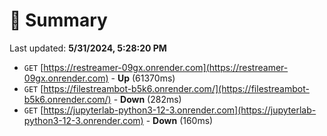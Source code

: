 # 📖 Summary
Last updated: **5/31/2024, 5:28:20 PM**

- `GET` [https://restreamer-09gx.onrender.com](https://restreamer-09gx.onrender.com) - **Up** (61370ms)
- `GET` [https://filestreambot-b5k6.onrender.com/](https://filestreambot-b5k6.onrender.com/) - **Down** (282ms)
- `GET` [https://jupyterlab-python3-12-3.onrender.com](https://jupyterlab-python3-12-3.onrender.com) - **Down** (160ms)
